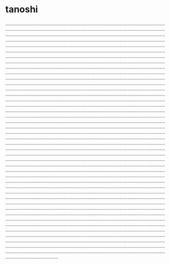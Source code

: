 # tanoshi

.............................................................................................................................................................................................................................................................................................................................................................................................................................................................................................................................................................................................................................................................................................................................................................................................................................................................................................................................................................................................................................................................................................................................................................................................................................................................................................................................................................................................................................................................................................................................................................................................................................................................................................................................................................................................................................................................................................................................................................................................................................................................................................................................................................................................................................................................................................................................................................................................................................................................................................................................................................................................................................................................................................................................................................................................................................................................................................................................................................................................................................................................................................................................................................................................................................................................................................................................................................................................................................................................................................................................................................................................................................................................................................................................................................................................................................................................................................................................................................................................................................................................................................................................................................................................................................................................................................................................................................................................................................................................................................................................................................................................................................................................................................................................................................................................................................................................................................................................................................................................................................................................................................................................................................................................................................................................................................................................................................................................................................................................................................................................................................................................